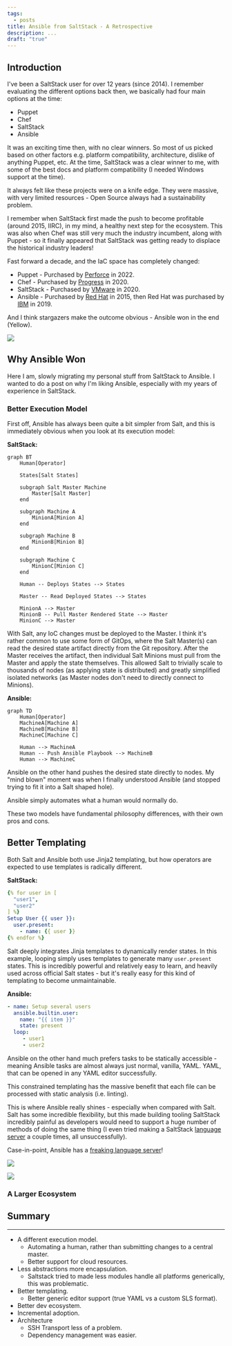 ```yaml
---
tags:
  - posts
title: Ansible from SaltStack - A Retrospective
description: ...
draft: "true"
---
```

## Introduction

I've been a SaltStack user for over 12 years (since 2014). I remember evaluating the different options back then, we basically had four main options at the time:

- Puppet
- Chef
- SaltStack
- Ansible

It was an exciting time then, with no clear winners. So most of us picked based on other factors e.g. platform compatibility, architecture, dislike of anything Puppet, etc. At the time, SaltStack was a clear winner to me, with some of the best docs and platform compatibility (I needed Windows support at the time).

It always felt like these projects were on a knife edge. They were massive, with very limited resources - Open Source always had a sustainability problem.

I remember when SaltStack first made the push to become profitable (around 2015, IIRC), in my mind, a healthy next step for the ecosystem. This was also when Chef was still very much the industry incumbent, along with Puppet - so it finally appeared that SaltStack was getting ready to displace the historical industry leaders!

Fast forward a decade, and the IaC space has completely changed:

- Puppet - Purchased by [Perforce](https://en.wikipedia.org/wiki/Perforce) in 2022.
- Chef - Purchased by [Progress](https://en.wikipedia.org/wiki/Progress_Software) in 2020.
- SaltStack - Purchased by [VMware](https://en.wikipedia.org/wiki/VMware) in 2020.
- Ansible - Purchased by [Red Hat](https://en.wikipedia.org/wiki/Red_Hat) in 2015, then Red Hat was purchased by [IBM](https://en.wikipedia.org/wiki/IBM) in 2019.

And I think stargazers make the outcome obvious - Ansible won in the end (Yellow).

![](/posts/drafts/images/star-history-20241110.webp)

## Why Ansible Won

Here I am, slowly migrating my personal stuff from SaltStack to Ansible. I wanted to do a post on why I'm liking Ansible, especially with my years of experience in SaltStack.

### Better Execution Model

First off, Ansible has always been quite a bit simpler from Salt, and this is immediately obvious when you look at its execution model:

**SaltStack:**

```mermaid
graph BT
    Human[Operator]

    States[Salt States]

    subgraph Salt Master Machine
        Master[Salt Master]
    end

    subgraph Machine A
        MinionA[Minion A]
    end

    subgraph Machine B
        MinionB[Minion B]
    end

    subgraph Machine C
        MinionC[Minion C]
    end

    Human -- Deploys States --> States

    Master -- Read Deployed States --> States

    MinionA --> Master
    MinionB -- Pull Master Rendered State --> Master
    MinionC --> Master
```

With Salt, any IoC changes must be deployed to the Master. I think it's rather common to use some form of GitOps, where the Salt Master(s) can read the desired state artifact directly from the Git repository. After the Master receives the artifact, then individual Salt Minions must pull from the Master and apply the state themselves. This allowed Salt to trivially scale to thousands of nodes (as applying state is distributed) and greatly simplified isolated networks (as Master nodes don't need to directly connect to Minions).

**Ansible:**

```mermaid
graph TD
    Human[Operator]
    MachineA[Machine A]
    MachineB[Machine B]
    MachineC[Machine C]

    Human --> MachineA
    Human -- Push Ansible Playbook --> MachineB
    Human --> MachineC
```

Ansible on the other hand pushes the desired state directly to nodes. My "mind blown" moment was when I finally understood Ansible (and stopped trying to fit it into a Salt shaped hole).

Ansible simply automates what a human would normally do.

These two models have fundamental philosophy differences, with their own pros and cons.

## Better Templating

Both Salt and Ansible both use Jinja2 templating, but how operators are expected to use templates is radically different.

**SaltStack:**

```yaml
{% for user in [
  "user1",
  "user2"
] %}
Setup User {{ user }}:
  user.present:
    - name: {{ user }}
{% endfor %}
```

Salt deeply integrates Jinja templates to dynamically render states. In this example, looping simply uses templates to generate many `user.present` states. This is incredibly powerful and relatively easy to learn, and heavily used across official Salt states - but it's really easy for this kind of templating to become unmaintainable.

**Ansible:**

```yaml
- name: Setup several users
  ansible.builtin.user:
    name: "{{ item }}"
    state: present
  loop:
     - user1
     - user2
```

Ansible on the other hand much prefers tasks to be statically accessible - meaning Ansible tasks are almost always just normal, vanilla, YAML. YAML, that can be opened in any YAML editor successfully.

This constrained templating has the massive benefit that each file can be processed with static analysis (i.e. linting).

This is where Ansible really shines - especially when compared with Salt. Salt has some incredible flexibility, but this made building tooling SaltStack incredibly painful as developers would need to support a huge number of methods of doing the same thing (I even tried making a SaltStack [language server](https://en.wikipedia.org/wiki/Language_Server_Protocol) a couple times, all unsuccessfully).

Case-in-point, Ansible has a [freaking language server](https://github.com/ansible/vscode-ansible)!

![](/posts/drafts/images/ansible-lsp-intellisense.webp)

![](/posts/drafts/images/perfection.webp)

### A Larger Ecosystem


## Summary

----
- A different execution model.
    - Automating a human, rather than submitting changes to a central master.
    - Better support for cloud resources.
- Less abstractions more encapsulation.
    - Saltstack tried to made less modules handle all platforms generically, this was problematic.
- Better templating.
    - Better generic editor support (true YAML vs a custom SLS format).
- Better dev ecosystem.
- Incremental adoption.
- Architecture
    - SSH Transport less of a problem.
    - Dependency management was easier.
